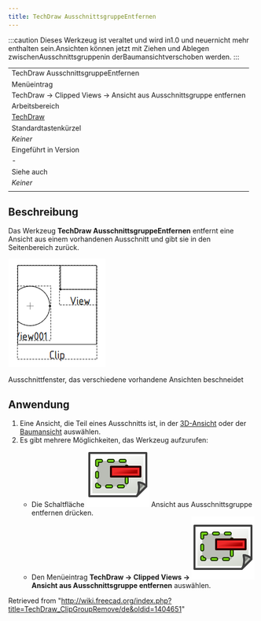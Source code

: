 ```yaml
---
title: TechDraw AusschnittsgruppeEntfernen
---
```


:::caution
Dieses Werkzeug ist veraltet und wird in1.0 und neuernicht mehr enthalten sein.Ansichten können jetzt mit Ziehen und Ablegen zwischenAusschnittsgruppenin derBaumansichtverschoben werden.
:::

|                                                                    |
| ------------------------------------------------------------------ |
| TechDraw AusschnittsgruppeEntfernen                                |
| Menüeintrag                                                        |
| TechDraw → Clipped Views → Ansicht aus Ausschnittsgruppe entfernen |
| Arbeitsbereich                                                     |
| [TechDraw](/TechDraw_Workbench/de "TechDraw Workbench/de")         |
| Standardtastenkürzel                                               |
| _Keiner_                                                           |
| Eingeführt in Version                                              |
| -                                                                  |
| Siehe auch                                                         |
| _Keiner_                                                           |
|                                                                    |

## Beschreibung

Das Werkzeug **TechDraw AusschnittsgruppeEntfernen** entfernt eine Ansicht aus einem vorhandenen Ausschnitt und gibt sie in den Seitenbereich zurück.

![](/src/assets/images/TechDraw_Clipview.png)

Ausschnittfenster, das verschiedene vorhandene Ansichten beschneidet

## Anwendung

1. Eine Ansicht, die Teil eines Ausschnitts ist, in der [3D-Ansicht](/3D_view/de "3D view/de") oder der [Baumansicht](/Tree_view/de "Tree view/de") auswählen.
2. Es gibt mehrere Möglichkeiten, das Werkzeug aufzurufen:
   - Die Schaltfläche ![](/src/assets/images/TechDraw_ClipGroupRemove.svg) Ansicht aus Ausschnittsgruppe entfernen drücken.
   - Den Menüeintrag **TechDraw → Clipped Views → ![](/src/assets/images/TechDraw_ClipGroupRemove.svg) Ansicht aus Ausschnittsgruppe entfernen** auswählen.

Retrieved from "<http://wiki.freecad.org/index.php?title=TechDraw_ClipGroupRemove/de&oldid=1404651>"
